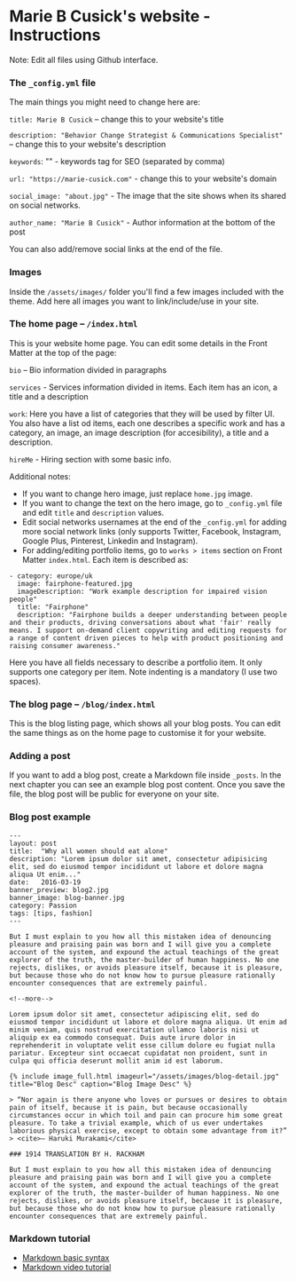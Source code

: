 # Marie B Cusick's website - Instructions

Note: Edit all files using Github interface.


### The `_config.yml` file

The main things you might need to change here are:

`title: Marie B Cusick` – change this to your website's title

`description: "Behavior Change Strategist & Communications Specialist"` – change this to your website's description

`keywords`: "" - keywords tag for SEO (separated by comma)

`url: "https://marie-cusick.com"` - change this to your website's domain

`social_image: "about.jpg"` - The image that the site shows when its shared on social networks.

`author_name: "Marie B Cusick"` - Author information at the bottom of the post

You can also add/remove social links at the end of the file.


### Images

Inside the `/assets/images/` folder you'll find a few images included with the theme. Add here all images you want to link/include/use in your site.


### The home page – `/index.html`

This is your website home page. You can edit some details in the Front Matter at the top of the page:

`bio` – Bio information divided in paragraphs

`services` - Services information divided in items. Each item has an icon, a title and a description

`work`: Here you have a list of categories that they will be used by filter UI. You also have a list od items, each one describes a specific work and has a category, an image, an image description (for accesibility), a title and a description.

`hireMe` - Hiring section with some basic info.

Additional notes:

* If you want to change hero image, just replace `home.jpg` image.
* If you want to change the text on the hero image, go to `_config.yml` file and edit `title` and `description` values.
* Edit social networks usernames at the end of the `_config.yml` for adding more social network links (only supports Twitter, Facebook, Instagram, Google Plus, Pinterest, Linkedin and Instagram).
* For adding/editing portfolio items, go to `works > items` section on Front Matter `index.html`. Each item is described as:

```
- category: europe/uk
  image: fairphone-featured.jpg
  imageDescription: "Work example description for impaired vision people"
  title: "Fairphone"
  description: "Fairphone builds a deeper understanding between people and their products, driving conversations about what 'fair' really means. I support on-demand client copywriting and editing requests for a range of content driven pieces to help with product positioning and raising consumer awareness."
```

Here you have all fields necessary to describe a portfolio item. It only supports one category per item. Note indenting is a mandatory (I use two spaces).


### The blog page – `/blog/index.html`

This is the blog listing page, which shows all your blog posts. You can edit the same things as on the home page to customise it for your website.


### Adding a post

If you want to add a blog post, create a Markdown file inside `_posts`. In the next chapter you can see an example blog post content. Once you save the file, the blog post will be public for everyone on your site.


### Blog post example

```
---
layout: post
title:  "Why all women should eat alone"
description: "Lorem ipsum dolor sit amet, consectetur adipisicing elit, sed do eiusmod tempor incididunt ut labore et dolore magna aliqua Ut enim..."
date:   2016-03-19
banner_preview: blog2.jpg
banner_image: blog-banner.jpg
category: Passion
tags: [tips, fashion]
---

But I must explain to you how all this mistaken idea of denouncing pleasure and praising pain was born and I will give you a complete account of the system, and expound the actual teachings of the great explorer of the truth, the master-builder of human happiness. No one rejects, dislikes, or avoids pleasure itself, because it is pleasure, but because those who do not know how to pursue pleasure rationally encounter consequences that are extremely painful.

<!--more-->

Lorem ipsum dolor sit amet, consectetur adipiscing elit, sed do eiusmod tempor incididunt ut labore et dolore magna aliqua. Ut enim ad minim veniam, quis nostrud exercitation ullamco laboris nisi ut aliquip ex ea commodo consequat. Duis aute irure dolor in reprehenderit in voluptate velit esse cillum dolore eu fugiat nulla pariatur. Excepteur sint occaecat cupidatat non proident, sunt in culpa qui officia deserunt mollit anim id est laborum.

{% include image_full.html imageurl="/assets/images/blog-detail.jpg" title="Blog Desc" caption="Blog Image Desc" %}

> “Nor again is there anyone who loves or pursues or desires to obtain pain of itself, because it is pain, but because occasionally circumstances occur in which toil and pain can procure him some great pleasure. To take a trivial example, which of us ever undertakes laborious physical exercise, except to obtain some advantage from it?”
> <cite>― Haruki Murakami</cite>

### 1914 TRANSLATION BY H. RACKHAM

But I must explain to you how all this mistaken idea of denouncing pleasure and praising pain was born and I will give you a complete account of the system, and expound the actual teachings of the great explorer of the truth, the master-builder of human happiness. No one rejects, dislikes, or avoids pleasure itself, because it is pleasure, but because those who do not know how to pursue pleasure rationally encounter consequences that are extremely painful.
```

### Markdown tutorial

* [Markdown basic syntax](https://www.markdownguide.org/basic-syntax/)
* [Markdown video tutorial](https://www.youtube.com/watch?v=HUBNt18RFbo)
